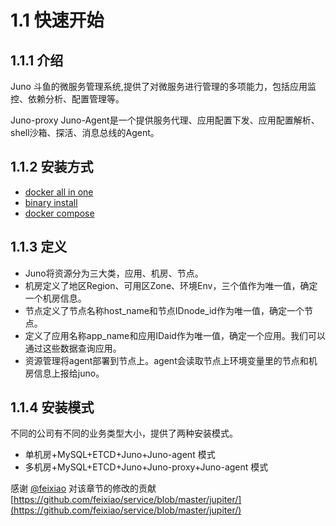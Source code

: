 # 1.1 快速开始

## 1.1.1 介绍

Juno 斗鱼的微服务管理系统,提供了对微服务进行管理的多项能力，包括应用监控、依赖分析、配置管理等。

Juno-proxy Juno-Agent是一个提供服务代理、应用配置下发、应用配置解析、shell沙箱、探活、消息总线的Agent。

## 1.1.2 安装方式

- [docker all in one](./1.2install_docker.md)
- [binary install](./1.3install_binary.md)
- [docker compose](./1.4install_docker_compose.md)

## 1.1.3 定义

- Juno将资源分为三大类，应用、机房、节点。
- 机房定义了地区Region、可用区Zone、环境Env，三个值作为唯一值，确定一个机房信息。
- 节点定义了节点名称host_name和节点IDnode_id作为唯一值，确定一个节点。
- 定义了应用名称app_name和应用IDaid作为唯一值，确定一个应用。我们可以通过这些数据查询应用。
- 资源管理将agent部署到节点上。agent会读取节点上环境变量里的节点和机房信息上报给juno。

## 1.1.4 安装模式

不同的公司有不同的业务类型大小，提供了两种安装模式。

- 单机房+MySQL+ETCD+Juno+Juno-agent 模式
- 多机房+MySQL+ETCD+Juno+Juno-proxy+Juno-agent 模式

感谢 [@feixiao](https://github.com/feixiao) 对该章节的修改的贡献 [https://github.com/feixiao/service/blob/master/jupiter/](https://github.com/feixiao/service/blob/master/jupiter/)
